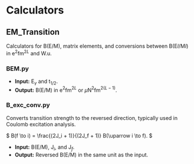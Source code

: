 # Calculators

## EM_Transition
Calculators for B(E/M), matrix elements, and conversions between B(E$`l`$/M$`l`$) in e$`^2`$fm$`^{2L}`$ and W.u.

### BEM.py
- **Input:** E$`_{\gamma}`$ and t$`_{1/2}`$.
- **Output:** B(E/M) in e$`^2`$fm$`^{2L}`$ or $`\mu`$N$`^2`$fm$`^{2(L-1)}`$.

### B_exc_conv.py
Converts transition strength to the reversed direction, typically used in Coulomb excitation analysis.

$`
B(f \to i) = \frac{(2J_i + 1)}{(2J_f + 1)} B(\uparrow i \to f).
`$

- **Input:** B(E/M), J$`_i`$, and J$`_f`$.
- **Output:** Reversed B(E/M) in the same unit as the input.

